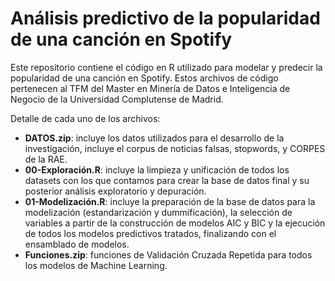 # Análisis predictivo de la popularidad de una canción en Spotify

Este repositorio contiene el código en R utilizado para modelar y predecir la popularidad de una canción en Spotify. Estos archivos de código pertenecen al TFM del Master en Minería de Datos e Inteligencia de Negocio de la Universidad Complutense de Madrid.

Detalle de cada uno de los archivos:
- **DATOS.zip**: incluye los datos utilizados para el desarrollo de la investigación, incluye el corpus de noticias falsas, stopwords, y CORPES de la RAE.
- **00-Exploración.R**: incluye la limpieza y unificación de todos los datasets con los que contamos para crear la base de datos final y su posterior análisis exploratorio y depuración.
- **01-Modelización.R**: incluye la preparación de la base de datos para la modelización (estandarización y dummificación), la selección de variables a partir de la construcción de modelos AIC y BIC y la ejecución de todos los modelos predictivos tratados, finalizando con el ensamblado de modelos.
- **Funciones.zip**: funciones de Validación Cruzada Repetida para todos los modelos de Machine Learning.
